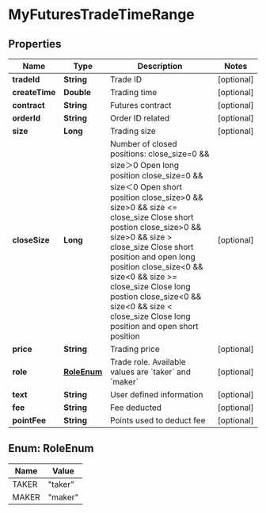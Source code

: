 
# MyFuturesTradeTimeRange

## Properties

Name | Type | Description | Notes
------------ | ------------- | ------------- | -------------
**tradeId** | **String** | Trade ID |  [optional]
**createTime** | **Double** | Trading time |  [optional]
**contract** | **String** | Futures contract |  [optional]
**orderId** | **String** | Order ID related |  [optional]
**size** | **Long** | Trading size |  [optional]
**closeSize** | **Long** | Number of closed positions:  close_size&#x3D;0 &amp;&amp; size＞0       Open long position close_size&#x3D;0 &amp;&amp; size＜0       Open short position close_size&gt;0 &amp;&amp; size&gt;0 &amp;&amp; size &lt;&#x3D; close_size Close short postion close_size&gt;0 &amp;&amp; size&gt;0 &amp;&amp; size &gt; close_size Close short position and open long position close_size&lt;0 &amp;&amp; size&lt;0 &amp;&amp; size &gt;&#x3D; close_size Close long postion close_size&lt;0 &amp;&amp; size&lt;0 &amp;&amp; size &lt; close_size Close long position and open short position |  [optional]
**price** | **String** | Trading price |  [optional]
**role** | [**RoleEnum**](#RoleEnum) | Trade role. Available values are &#x60;taker&#x60; and &#x60;maker&#x60; |  [optional]
**text** | **String** | User defined information |  [optional]
**fee** | **String** | Fee deducted |  [optional]
**pointFee** | **String** | Points used to deduct fee |  [optional]

## Enum: RoleEnum

Name | Value
---- | -----
TAKER | &quot;taker&quot;
MAKER | &quot;maker&quot;

